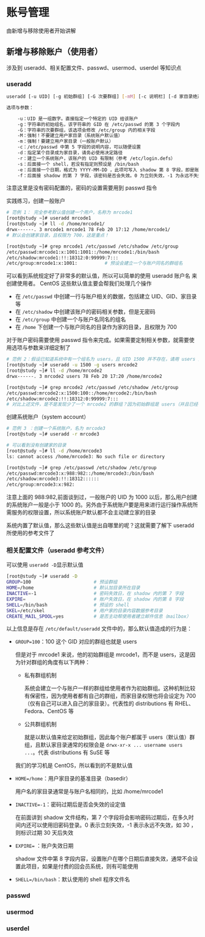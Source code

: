# 账号管理

由新增与移除使用者开始讲解

## 新增与移除账户（使用者）

涉及到 useradd、相关配置文件、passwd、usermod、userdel 等知识点

### useradd

```bash
useradd [-u UID] [-g 初始群组] [-G 次要群组] [-mM] [-c 说明栏] [-d 家目录绝对路径] [-s shell] 使用者账户

选项与参数：

	-u：UID 是一组数字。直接指定一个特定的 UID 给该账户
	-g：字符串的初始组名，该字符串的 GID 在 /etc/passwd 的第 3 个字段内
	-G：字符串的次要群组，该选项会修改 /etc/group 内的相关字段
	-M：强制！不要建立用户家目录（系统账户默认值）
	-m：强制！要建立用户家目录（一般账户默认）
	-c：/etc/passwd 中第 5 字段的说明内容，可以随便设置
	-d：指定某个目录成为家目录，请务必使用决定路径
	-r：建立一个系统账户，该账户的 UID 有限制（参考 /etc/login.defs）
	-s：后面接一个 shell，若没有指定则预设是 /bin/bash
	-e：后面接一个日期，格式为 YYYY-MM-DD ，此项可写入 shadow 第 8 字段，即是账户失效日期
	-f：后面接 shadow 的第 7 字段，该密码是否会失效。0 为立刻失效，-1 为永远不失效（密码只会过期而强制域登录时重新设置）

```

注意这里是没有密码配置的，密码的设置需要用到 passwd 指令

实践练习，创建一般账户

```bash
# 范例 1： 完全参考默认值创建一个用户，名称为 mrcode1
[root@study ~]# useradd mrcode1
[root@study ~]# ll -d /home/mrcode1/
drwx------. 3 mrcode1 mrcode1 78 Feb 20 17:12 /home/mrcode1/
# 默认会创建家目录，且权限为 700，这是重点！

[root@study ~]# grep mrcode1 /etc/passwd /etc/shadow /etc/group
/etc/passwd:mrcode1:x:1001:1001::/home/mrcode1:/bin/bash
/etc/shadow:mrcode1:!!:18312:0:99999:7:::
/etc/group:mrcode1:x:1001:			# 预设会建立一个与账户同名的群组名
```

可以看到系统规定好了非常多的默认值，所以可以简单的使用 useradd 账户名 来创建使用者。 CentOS 这些默认值主要会帮我们处理几个操作

- 在 `/etc/passwd` 中创建一行与账户相关的数据，包括建立 UID、GID、家目录等
- 在 `/etc/shadow` 中创建该账户的密码相关参数，但是无密码
- 在 `/etc/group` 中创建一个与账户名同名的组名
- 在 `/home` 下创建一个与账户同名的目录作为家的目录，且权限为 700

对于账户密码需要使用 passwd 指令来完成。如果需要定制相关参数，就需要使用选项与参数来详细定制了

```bash
# 范例 2：假设已知道系统中有一个组名为 users，且 UID 1500 并不存在，请用 users 为初始群组，以及 UID 为 1500 创建一个名为 mrcode2 的账户
[root@study ~]# useradd -u 1500 -g users mrcode2
[root@study ~]# ll -d /home/mrcode2
drwx------. 3 mrcode2 users 78 Feb 20 17:20 /home/mrcode2

[root@study ~]# grep mrcode2 /etc/passwd /etc/shadow /etc/group
/etc/passwd:mrcode2:x:1500:100::/home/mrcode2:/bin/bash
/etc/shadow:mrcode2:!!:18312:0:99999:7:::
# 对比上述文件，是不是发现少了一个 mrcode2 的群组？因为初始群组是 users（并且已经存在了），所以就没有必要创建 mrcode2 群组了
```

创建系统账户（system account）

```bash
# 范例 3 ：创建一个系统账户，名为 mrcode3
[root@study ~]# useradd -r mrcode3

# 可以看到没有创建家的目录
[root@study ~]# ll -d /home/mrcode3
ls: cannot access /home/mrcode3: No such file or directory

[root@study ~]# grep /etc/passwd /etc/shadow /etc/group
/etc/passwd:mrcode3:x:988:982::/home/mrcode3:/bin/bash
/etc/shadow:mrcode3:!!:18312::::::
/etc/group:mrcode3:x:982:

```

注意上面的 988:982,前面谈到过，一般账户的 UID 为 1000 以后，那么用户创建的系统账户一般是小于 1000 的。另外由于系统账户要是用来进行运行操作系统所需服务的权限设置，所以系统账户默认都不会主动建立家的目录

系统内置了默认值，那么这些默认值是出自哪里的呢？这就需要了解下 useradd 所使用的参考文件了

### 相关配置文件（useradd 参考文件）

可以使用 `useradd -D`显示默认值

```bash
[root@study ~]# useradd -D
GROUP=100						# 预设群组
HOME=/home						# 默认加目录所在目录
INACTIVE=-1						# 密码失效日，在 shadow 内的第 7 字段
EXPIRE=							# 账户失效日，在 shadow 内的第 8 字段
SHELL=/bin/bash					# 预设的 shell
SKEL=/etc/skel					# 用户家的目录内容数据参考目录
CREATE_MAIL_SPOOL=yes			# 是否主动帮使用者建立邮件信息（mailbox）
```

以上信息是存在 `/etc/default/useradd` 文件中的，那么默认值造成的行为是：

- `GROUP=100`：100 这个 GID 对应的群组也就是 users

  但是对于 mrcode1 来说，他的初始群组是 mrcode1，而不是 users，这是因为针对群组的角度有以下两种：

  - 私有群组机制

    系统会建立一个与账户一样的群组给使用者作为初始群组。这种机制比较有保密性，因为使用者都有自己的群组，而家目录权限也将会设定为 700（仅有自己可以进入自己的家目录）。代表性的 distributions 有 RHEL、Fedora、CentOS 等

  - 公共群组机制

    就是以默认值来给定初始群组，因此每个账户都属于 users（默认值）群组，且默认家目录通常的权限会是 `drwx-xr-x ... username users ...`。代表 distributions 有 SuSE 等

  我们的学习机是 CentOS，所以看到的不是默认值

- `HOME=/home`：用户家目录的基准目录（basedir）

  用户名的家目录通常是与账户名相同的，比如 /home/mrcode1

- `INACTIVE=-1`：密码过期后是否会失效的设定值

  在前面讲到 shadow 文件结构，第 7 个字段将会影响密码过期后，在多久时间内还可以使用旧密码登录。0 表示立刻失效，-1 表示永远不失效，如 30 ，则标识过期 30 天后失效

- `EXPIRE=` ：账户失效日期

  shadow 文件中第 8 字段内容，设置账户在哪个日期后直接失效，通常不会设置此项目，如果是付费的回会员系统，则有可能使用

- `SHELL=/bin/bash`：默认使用的 shell 程序文件名



### passwd

### usermod

### userdel
